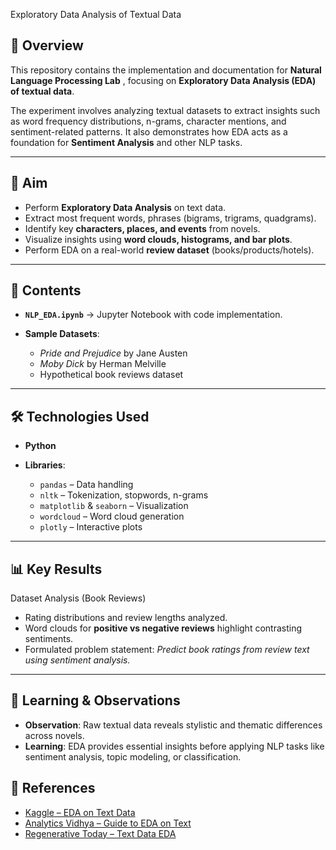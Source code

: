 Exploratory Data Analysis of Textual Data

## 📌 Overview

This repository contains the implementation and documentation for **Natural Language Processing Lab** , focusing on **Exploratory Data Analysis (EDA) of textual data**.

The experiment involves analyzing textual datasets to extract insights such as word frequency distributions, n-grams, character mentions, and sentiment-related patterns. It also demonstrates how EDA acts as a foundation for **Sentiment Analysis** and other NLP tasks.

---

## 🎯 Aim

* Perform **Exploratory Data Analysis** on text data.
* Extract most frequent words, phrases (bigrams, trigrams, quadgrams).
* Identify key **characters, places, and events** from novels.
* Visualize insights using **word clouds, histograms, and bar plots**.
* Perform EDA on a real-world **review dataset** (books/products/hotels).

---

## 📂 Contents

* **`NLP_EDA.ipynb`** → Jupyter Notebook with code implementation.
* **Sample Datasets**:

  * *Pride and Prejudice* by Jane Austen
  * *Moby Dick* by Herman Melville
  * Hypothetical book reviews dataset

---

## 🛠️ Technologies Used

* **Python**
* **Libraries**:

  * `pandas` – Data handling
  * `nltk` – Tokenization, stopwords, n-grams
  * `matplotlib` & `seaborn` – Visualization
  * `wordcloud` – Word cloud generation
  * `plotly` – Interactive plots

---

## 📊 Key Results

Dataset Analysis (Book Reviews)

* Rating distributions and review lengths analyzed.
* Word clouds for **positive vs negative reviews** highlight contrasting sentiments.
* Formulated problem statement: *Predict book ratings from review text using sentiment analysis.*

---

## 📖 Learning & Observations

* **Observation**: Raw textual data reveals stylistic and thematic differences across novels.
* **Learning**: EDA provides essential insights before applying NLP tasks like sentiment analysis, topic modeling, or classification.

## 📌 References

* [Kaggle – EDA on Text Data](https://www.kaggle.com/code/alincijov/nlp-time-machine-novel-eda)
* [Analytics Vidhya – Guide to EDA on Text](https://www.analyticsvidhya.com/blog/2020/04/beginners-guide-exploratory-data-analysis-text-data/)
* [Regenerative Today – Text Data EDA](https://regenerativetoday.com/exploratory-data-analysis-of-text-data-including-visualization-and-sentiment-analysis/)
